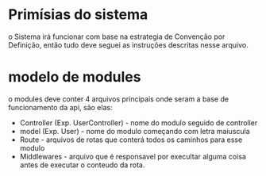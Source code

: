 # Primísias do sistema

o Sistema irá funcionar com base na estrategia de 
Convenção por Definição, então tudo deve seguei as 
instruções descritas nesse arquivo.

# modelo de modules

o modules deve conter 4 arquivos principais onde seram
a base de funcionamento da api, são elas:

- Controller (Exp. UserController) - nome do modulo seguido de controller
- model (Exp. User) - nome do modulo começando com letra maiuscula
- Route - arquivos de rotas que conterá todos os caminhos para esse modulo
- Middlewares - arquivo que é responsavel por execultar alguma coisa antes de executar o conteudo da rota.
